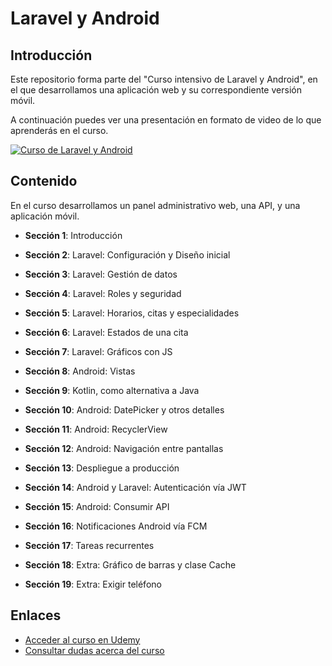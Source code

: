 # Laravel y Android

## Introducción

Este repositorio forma parte del "Curso intensivo de Laravel y Android", en el que desarrollamos una aplicación web y su correspondiente versión móvil.

A continuación puedes ver una presentación en formato de video de lo que aprenderás en el curso.

[![Curso de Laravel y Android](https://res.cloudinary.com/pym/image/upload/c_scale,f_auto,q_auto,w_420/v1599162695/courses/LaravelAndroid.png)](https://www.youtube.com/watch?v=pmpbVqjRYQI)

## Contenido

En el curso desarrollamos un panel administrativo web, una API, y una aplicación móvil. 

- **Sección 1**: Introducción

- **Sección 2**: Laravel: Configuración y Diseño inicial

- **Sección 3**: Laravel: Gestión de datos

- **Sección 4**: Laravel: Roles y seguridad

- **Sección 5**: Laravel: Horarios, citas y especialidades

- **Sección 6**: Laravel: Estados de una cita

- **Sección 7**: Laravel: Gráficos con JS

- **Sección 8**: Android: Vistas

- **Sección 9**: Kotlin, como alternativa a Java

- **Sección 10**: Android: DatePicker y otros detalles

- **Sección 11**: Android: RecyclerView

- **Sección 12**: Android: Navigación entre pantallas

- **Sección 13**: Despliegue a producción

- **Sección 14**: Android y Laravel: Autenticación vía JWT

- **Sección 15**: Android: Consumir API

- **Sección 16**: Notificaciones Android vía FCM

- **Sección 17**: Tareas recurrentes

- **Sección 18**: Extra: Gráfico de barras y clase Cache

- **Sección 19**: Extra: Exigir teléfono


## Enlaces

- [Acceder al curso en Udemy](https://www.udemy.com/curso-intensivo-de-laravel-y-android-usando-jwt-y-kotlin/?couponCode=PROMO_SUSCRIPTOR)
- [Consultar dudas acerca del curso](http://m.me/programacionymas)
